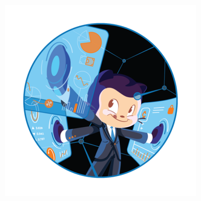 ![Image of Gitcat](https://raw.githubusercontent.com/lenosr/markdown-portfolio/master/_includes/Fintechtocat.png)
